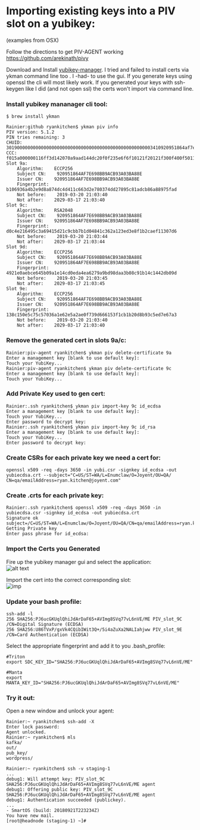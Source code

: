 # Importing existing keys into a PIV slot on a yubikey:
(examples from OSX)

Follow the directions to get PIV-AGENT working https://github.com/arekinath/pivy

Download and Install [yubikey-manager](https://www.yubico.com/products/services-software/download/yubikey-manager/). I tried and failed to install certs via ykman command line too . I -had- to use the gui. If you generate keys using openssl the cli will most likely work. If you generated your keys with ssh-keygen like I did (and not open ssl) the certs won't import via command line.

### Install yubikey mananager cli tool:
```
$ brew install ykman

Rainier:github ryankitchen$ ykman piv info
PIV version: 5.1.2
PIN tries remaining: 3
CHUID:    3019000000000000000000000000000000000000000000000000003410920951864af7e698bb9acb93a03ba88e350832303530303130313e00fe00
CCC:     f015a000000116ff3d142070a9aad144dc20f0f235e6f6f10121f20121f300f400f50110f600f700fa00fb00fc00fd00fe00
Slot 9a:
    Algorithm:    ECCP256
    Subject CN:    920951864AF7E698BB9ACB93A03BA88E
    Issuer CN:    920951864AF7E698BB9ACB93A03BA88E
    Fingerprint:    b106936a4b2e9d8a874dc4d411c663d2e780374dd27895c81adcb86a88975fad
    Not before:    2019-03-20 21:03:40
    Not after:    2029-03-17 21:03:40
Slot 9c:
    Algorithm:    RSA2048
    Subject CN:    920951864AF7E698BB9ACB93A03BA88E
    Issuer CN:    920951864AF7E698BB9ACB93A03BA88E
    Fingerprint:    d0c4e216495c3a69415d21c9cbb7b1d04841c362a123ed3e8f1b2caef11307d6
    Not before:    2019-03-20 21:03:44
    Not after:    2029-03-17 21:03:44
Slot 9d:
    Algorithm:    ECCP256
    Subject CN:    920951864AF7E698BB9ACB93A03BA88E
    Issuer CN:    920951864AF7E698BB9ACB93A03BA88E
    Fingerprint:    4921e0aebce645b09a1e14cd0eda4ea6279a9bd98daa3b08c91b14c1442db09d
    Not before:    2019-03-20 21:03:45
    Not after:    2029-03-17 21:03:45
Slot 9e:
    Algorithm:    ECCP256
    Subject CN:    920951864AF7E698BB9ACB93A03BA88E
    Issuer CN:    920951864AF7E698BB9ACB93A03BA88E
    Fingerprint:    138c150e5c75c57036a1e62e5a2ae0f739d666153f1cb1b20d8b93c5ed7e67a3
    Not before:    2019-03-20 21:03:40
    Not after:    2029-03-17 21:03:40
```

### Remove the generated cert in slots 9a/c:
```
Rainier:piv-agent ryankitchen$ ykman piv delete-certificate 9a
Enter a management key [blank to use default key]:
Touch your YubiKey...
Rainier:piv-agent ryankitchen$ ykman piv delete-certificate 9c
Enter a management key [blank to use default key]:
Touch your YubiKey...
```
### Add Private Key used to gen cert:
```
Rainier:.ssh ryankitchen$ ykman piv import-key 9c id_ecdsa
Enter a management key [blank to use default key]:
Touch your YubiKey...
Enter password to decrypt key:
Rainier:.ssh ryankitchen$ ykman piv import-key 9c id_rsa
Enter a management key [blank to use default key]:
Touch your YubiKey...
Enter password to decrypt key:
```
### Create CSRs for each private key we need a cert for:
```openssl x509 -req -days 3650 -in yubi.csr -signkey id_ecdsa -out yubiecdsa.crt --subject="C=US/ST=WA/L=Enumclaw/O=Joyent/OU=QA/ CN=qa/emailAddress=ryan.kitchen@joyent.com"```

### Create .crts for each private key:
```
Rainier:.ssh ryankitchen$ openssl x509 -req -days 3650 -in yubiecdsa.csr -signkey id_ecdsa -out yubiecdsa.crt
Signature ok
subject=/C=US/ST=WA/L=Enumclaw/O=Joyent/OU=QA/CN=qa/emailAddress=ryan.kitchen@joyent.com
Getting Private key
Enter pass phrase for id_ecdsa:
```
### Import the Certs you Generated
Fire up the yubikey manager gui and select the application:<br>
![alt text](https://raw.githubusercontent.com/joyfulrabbit/qasoft/master/img/appselect.png)

Import the cert into the correct corresponding slot:<br>
![imp](https://raw.githubusercontent.com/joyfulrabbit/qasoft/master/img/import.png)

### Update your bash profile:
```
ssh-add -l
256 SHA256:PJ6ucGKUqlQhiJdArDaF65+AVImg8SVq77vL6nVE/ME PIV_slot_9C /CN=Digital Signature (ECDSA)
256 SHA256:U86TVxP/gxVk4CQibIWit3Q+/5i4aZuXa2NALIahjww PIV_slot_9E /CN=Card Authentication (ECDSA)
```
Select the appropriate fingerprint and add it to you .bash_profile:
```
#Triton 
export SDC_KEY_ID="SHA256:PJ6ucGKUqlQhiJdArDaF65+AVImg8SVq77vL6nVE/ME"

#Manta
export MANTA_KEY_ID="SHA256:PJ6ucGKUqlQhiJdArDaF65+AVImg8SVq77vL6nVE/ME"
```

### Try it out:
Open a new window and unlock your agent:
```
Rainier:~ ryankitchen$ ssh-add -X
Enter lock password:
Agent unlocked.
Rainier:~ ryankitchen$ mls
kafka/
out/
pub_key/
wordpress/

Rainier:~ ryankitchen$ ssh -v staging-1
...
debug1: Will attempt key: PIV_slot_9C SHA256:PJ6ucGKUqlQhiJdArDaF65+AVImg8SVq77vL6nVE/ME agent
debug1: Offering public key: PIV_slot_9C SHA256:PJ6ucGKUqlQhiJdArDaF65+AVImg8SVq77vL6nVE/ME agent
debug1: Authentication succeeded (publickey).
...
- SmartOS (build: 20180921T223234Z)
You have new mail.
[root@headnode (staging-1) ~]#

```


